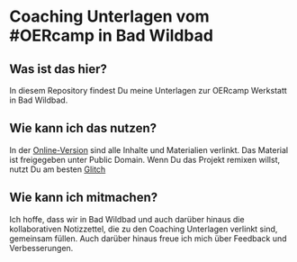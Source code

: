 # Coaching Unterlagen vom #OERcamp in Bad Wildbad

## Was ist das hier?

In diesem Repository findest Du meine Unterlagen zur OERcamp Werkstatt in Bad Wildbad.

## Wie kann ich das nutzen?

In der [Online-Version](https://ebildungslabor.github.io/raum-nele/index.html) sind alle Inhalte und Materialien verlinkt. Das Material ist freigegeben unter Public Domain.
Wenn Du das Projekt remixen willst, nutzt Du am besten [Glitch](https://glitch.com/~raum-nele)

## Wie kann ich mitmachen?

Ich hoffe, dass wir in Bad Wildbad und auch darüber hinaus die kollaborativen Notizzettel, die zu den Coaching Unterlagen verlinkt sind, gemeinsam füllen. Auch darüber hinaus freue ich mich über Feedback und Verbesserungen.
